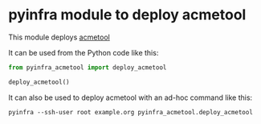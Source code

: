 # pyinfra module to deploy acmetool

This module deploys [acmetool]

It can be used from the Python code like this:
```python
from pyinfra_acmetool import deploy_acmetool

deploy_acmetool()
```

It can also be used to deploy acmetool with an ad-hoc command like this:
```
pyinfra --ssh-user root example.org pyinfra_acmetool.deploy_acmetool
```

[acmetool]: https://hlandau.github.io/acmetool/
